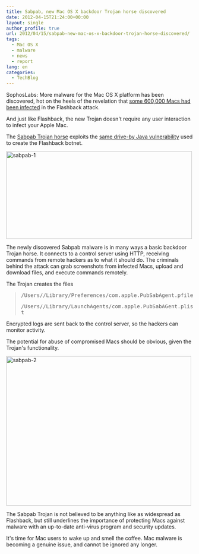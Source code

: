 ```yaml
---
title: Sabpab, new Mac OS X backdoor Trojan horse discovered
date: 2012-04-15T21:24:00+00:00
layout: single
author_profile: true
url: 2012/04/15/sabpab-new-mac-os-x-backdoor-trojan-horse-discovered/
tags:
  - Mac OS X
  - malware
  - news
  - report
lang: en
categories: 
  - TechBlog
---
```

SophosLabs: More malware for the Mac OS X platform has been discovered, hot on the heels of the revelation that <a href="/2012/04/russian-av-company-claims-600000-macs.html" target="_blank">some 600,000 Macs had been infected</a> in the Flashback attack.

And just like Flashback, the new Trojan doesn't require any user interaction to infect your Apple Mac. 

The [Sabpab Trojan horse](http://www.sophos.com/en-us/threat-center/threat-analyses/viruses-and-spyware/OSX~Sabpab-A/detailed-analysis.aspx) exploits the [same drive-by Java vulnerability](http://www.sophos.com/en-us/threat-center/threat-analyses/viruses-and-spyware/Exp~20120507-A/detailed-analysis.aspx) used to create the Flashback botnet. 

[<img title="sabpab-1" border="0" alt="sabpab-1" src="http://lh5.ggpht.com/-mEa8hJpRlsw/T4s1RUZsv1I/AAAAAAAAFhE/7eMJIT_NADk/sabpab-1_thumb%25255B2%25255D.jpg?imgmax=800" width="500" height="236" />](http://lh4.ggpht.com/-8fkuAUSH6SU/T4s1OeLTX4I/AAAAAAAAFg8/ILKJd6pP-Ys/s1600-h/sabpab-1%25255B4%25255D.jpg) 

The newly discovered Sabpab malware is in many ways a basic backdoor Trojan horse. It connects to a control server using HTTP, receiving commands from remote hackers as to what it should do. The criminals behind the attack can grab screenshots from infected Macs, upload and download files, and execute commands remotely. 

The Trojan creates the files 

> <tt>/Users/<user>/Library/Preferences/com.apple.PubSabAgent.pfile</tt> 
> 
> <tt>/Users/<user>/Library/LaunchAgents/com.apple.PubSabAGent.plist</tt>

Encrypted logs are sent back to the control server, so the hackers can monitor activity. 

The potential for abuse of compromised Macs should be obvious, given the Trojan's functionality. 

[<img title="sabpab-2" border="0" alt="sabpab-2" src="http://lh6.ggpht.com/-KRuwSEkNJKM/T4s1X0O3ODI/AAAAAAAAFhU/v7HZs2pARd0/sabpab-2_thumb%25255B2%25255D.jpg?imgmax=800" width="498" height="403" />](http://lh5.ggpht.com/-xHS5ziZdWGs/T4s1VhFH0oI/AAAAAAAAFhM/CE1QFu2JXAc/s1600-h/sabpab-2%25255B4%25255D.jpg) 

The Sabpab Trojan is not believed to be anything like as widespread as Flashback, but still underlines the importance of protecting Macs against malware with an up-to-date anti-virus program and security updates. 

It's time for Mac users to wake up and smell the coffee. Mac malware is becoming a genuine issue, and cannot be ignored any longer.